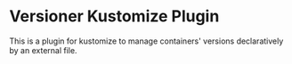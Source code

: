 # Versioner Kustomize Plugin

This is a plugin for kustomize to manage containers' versions declaratively by an external file.

